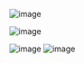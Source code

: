 ![image](https://user-images.githubusercontent.com/59835359/93378180-adde9c00-f879-11ea-9b11-efa71ab98d4c.png)




![image](https://user-images.githubusercontent.com/59835359/93378742-8805c700-f87a-11ea-81ce-b8d144432214.png)

![image](https://user-images.githubusercontent.com/59835359/93378999-d3b87080-f87a-11ea-84d6-187a4416d749.png)
![image](https://user-images.githubusercontent.com/59835359/93379208-2560fb00-f87b-11ea-8dc3-da22f8d11dc1.png)
